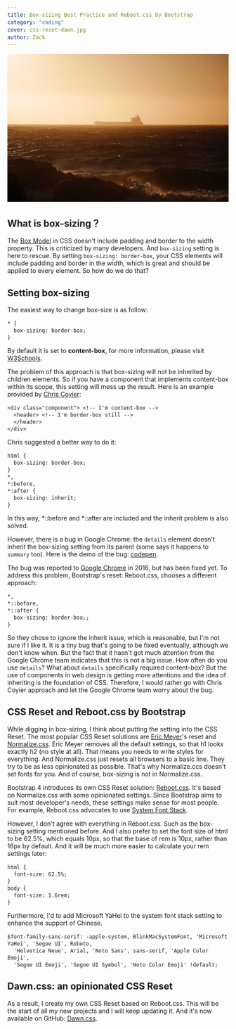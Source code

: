```yaml
---
title: Box-sizing Best Practice and Reboot.css by Bootstrap
category: "coding"
cover: css-reset-dawn.jpg
author: Zack
---
```


![Box-sizing and Reboot.css](css-reset-dawn.jpg)

## What is box-sizing？

The [Box Model](https://www.w3schools.com/css/css_boxmodel.asp) in CSS doesn't include padding and border to the width property. This is criticized by many developers. And `box-sizing` setting is here to rescue. By setting `box-sizing: border-box`, your CSS elements will include padding and border in the width, which is great and should be applied to every element. So how do we do that?

## Setting box-sizing

The easiest way to change box-size is as follow:

```
* {
  box-sizing: border-box;
}
```

By default it is set to **content-box**, for more information, please visit [W3Schools](https://www.w3schools.com/cssref/css3_pr_box-sizing.asp).

The problem of this approach is that box-sizing will not be inherited by children elements. So if you have a component that implements content-box within its scope, this setting will mess up the result. Here is an example provided by [Chris Coyier](https://css-tricks.com/inheriting-box-sizing-probably-slightly-better-best-practice/):

```
<div class="component"> <!-- I'm content-box -->
  <header> <!-- I'm border-box still -->
  </header>
</div>
```

Chris suggested a better way to do it:

```
html {
  box-sizing: border-box;
}
*,
*:before,
*:after {
  box-sizing: inherit;
}
```

In this way, *::before and *::after are included and the inherit problem is also solved.

However, there is a bug in Google Chrome: the `details` element doesn't inherit the box-sizing setting from its parent (some says it happens to `summary` too). Here is the demo of the bug: [codepen](https://codepen.io/andrewbelcher/pen/mwWZEM).

The bug was reported to [Google Chrome](https://bugs.chromium.org/p/chromium/issues/detail?id=589475) in 2016, but has been fixed yet. To address this problem, Bootstrap's reset: Reboot.css, chooses a different approach:

```
*,
*::before,
*::after {
  box-sizing: border-box;;
}
```

So they chose to ignore the inherit issue, which is reasonable, but I'm not sure if I like it. It is a tiny bug that's going to be fixed eventually, although we don't know when. But the fact that it hasn't got much attention from the Google Chrome team indicates that this is not a big issue. How often do you use `details`? What about `details` specifically required content-box? But the use of components in web design is getting more attentions and the idea of inheriting is the foundation of CSS. Therefore, I would rather go with Chris Coyier approach and let the Google Chrome team worry about the bug.

## CSS Reset and Reboot.css by Bootstrap

While digging in box-sizing, I think about putting the setting into the CSS Reset. The most popular CSS Reset solutions are [Eric Meyer](https://meyerweb.com/eric/tools/css/reset/)'s reset and [Normalize.css](https://necolas.github.io/normalize.css/). Eric Meyer removes all the default settings, so that h1 looks exactly h2 (no style at all). That means you needs to write styles for everything. And Normalize.css just resets all browsers to a basic line. They try to be as less opinionated as possible. That's why Normalize.ccs doesn't set fonts for you. And of course, box-sizing is not in Normalize.css.

Bootstrap 4 introduces its own CSS Reset solution: [Reboot.css](https://getbootstrap.com/docs/4.0/content/reboot/). It's based on Normalize.css with some opinionated settings. Since Bootstrap aims to suit most developer's needs, these settings make sense for most people. For example, Reboot.css advocates to use [System Font Stack](https://bitsofco.de/the-new-system-font-stack/).

However, I don't agree with everything in Reboot.css. Such as the box-sizing setting mentioned before. And I also prefer to set the font size of html to be 62.5%, which equals 10px, so that the base of rem is 10px, rather than 16px by default. And it will be much more easier to calculate your rem settings later:

```
html {
  font-size: 62.5%;
}
body {
  font-size: 1.6rem;
}
```

Furthermore, I'd to add Microsoft YaHei to the system font stack setting to enhance the support of Chinese.

```
$font-family-sans-serif: -apple-system, BlinkMacSystemFont, 'Microsoft YaHei', 'Segoe UI', Roboto,
  'Helvetica Neue', Arial, 'Noto Sans', sans-serif, 'Apple Color Emoji',
  'Segoe UI Emoji', 'Segoe UI Symbol', 'Noto Color Emoji' !default;
```

## Dawn.css: an opinionated CSS Reset

As a result, I create my own CSS Reset based on Reboot.css. This will be the start of all my new projects and I will keep updating it. And it's now available on GitHub: [Dawn.css](https://github.com/ZacharyChim/dawn.css).